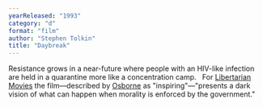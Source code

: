 ```yaml
---
yearReleased: "1993"
category: "d"
format: "film"
author: "Stephen Tolkin"
title: "Daybreak"
---
```

 Resistance grows in a near-future where people with an HIV-like  infection are held in a quarantine more like a concentration camp.
  
 For <a href="http://libertarianmovies.net/D/Daybreak-1993-.html"> Libertarian Movies</a> the film—described by <a href="biblio.htm#Osborne">Osborne</a> as "inspiring"—"presents a  dark vision of what can happen when morality is enforced by the  government."